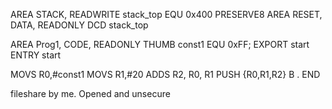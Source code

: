 AREA STACK, READWRITE
stack_top  EQU 0x400
   PRESERVE8
   AREA RESET, DATA, READONLY
   DCD stack_top

   AREA Prog1, CODE, READONLY
   THUMB
const1   EQU 0xFF;
   EXPORT start
   ENTRY
start

   MOVS R0,#const1
   MOVS R1,#20
   ADDS R2, R0, R1
   PUSH {R0,R1,R2}
   B .
   END


fileshare by me. Opened and unsecure
